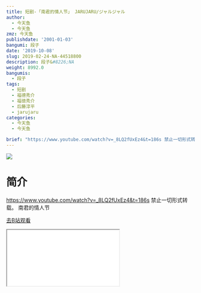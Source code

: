 ```yaml
---
title: 短剧-「南君的情人节」 JARUJARU/ジャルジャル
author:
  - 今天鱼
  - 今天鱼
zmz: 今天鱼
publishdate: '2001-01-03'
bangumi: 段子
date: '2019-10-08'
slug: 2019-02-24-NA-44518800
description: 段子&#8226;NA
weight: 8992.0
bangumis:
  - 段子
tags:
  - 短剧
  - 福德秀介
  - 福徳秀介
  - 后藤淳平
  - jarujaru
categories:
  - 今天鱼
  - 今天鱼

brief: "https://www.youtube.com/watch?v=_8LQ2fUxEz4&t=186s 禁止一切形式转载。 南君的情人节"
---
```

![](https://i.imgur.com/Gs4hsdh.jpg)
# 简介  
https://www.youtube.com/watch?v=_8LQ2fUxEz4&t=186s
禁止一切形式转载。
南君的情人节  

[去B站观看](https://www.bilibili.com/video/av44518800/)
<div class ="resp-container"><iframe class="testiframe" src="//player.bilibili.com/player.html?aid=44518800"", scrolling="no", allowfullscreen="true" > </iframe></div> 
